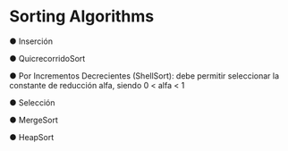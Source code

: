 
# Sorting Algorithms

● Inserción

● QuicrecorridoSort

● Por Incrementos Decrecientes (ShellSort): debe permitir seleccionar la constante de
reducción alfa, siendo 0 < alfa < 1

● Selección

● MergeSort

● HeapSort

